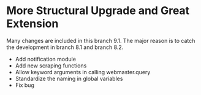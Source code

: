 # More Structural Upgrade and Great Extension

Many changes are included in this branch 9.1.  The major reason is to catch the development in branch 8.1 and branch 8.2.  

- Add notification module
- Add new scraping functions
- Allow keyword arguments in calling webmaster.query
- Standardize the naming in global variables
- Fix bug